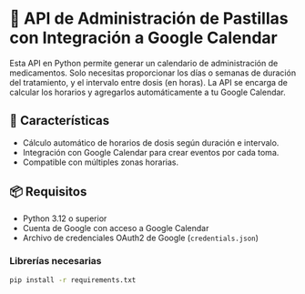 # 📅 API de Administración de Pastillas con Integración a Google Calendar

Esta API en Python permite generar un calendario de administración de medicamentos. Solo necesitas proporcionar los días o semanas de duración del tratamiento, y el intervalo entre dosis (en horas). La API se encarga de calcular los horarios y agregarlos automáticamente a tu Google Calendar.

## 🚀 Características

- Cálculo automático de horarios de dosis según duración e intervalo.
- Integración con Google Calendar para crear eventos por cada toma.
- Compatible con múltiples zonas horarias.

## 📦 Requisitos

- Python 3.12 o superior
- Cuenta de Google con acceso a Google Calendar
- Archivo de credenciales OAuth2 de Google (`credentials.json`)

### Librerías necesarias

```bash
pip install -r requirements.txt
